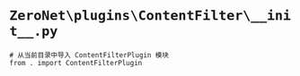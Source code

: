 # `ZeroNet\plugins\ContentFilter\__init__.py`

```
# 从当前目录中导入 ContentFilterPlugin 模块
from . import ContentFilterPlugin
```